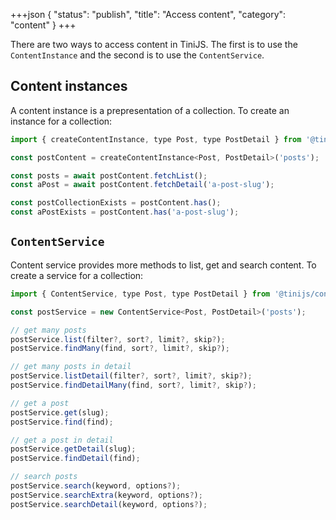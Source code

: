 +++json
{
  "status": "publish",
  "title": "Access content",
  "category": "content"
}
+++

There are two ways to access content in TiniJS. The first is to use the `ContentInstance` and the second is to use the `ContentService`.

## Content instances

A content instance is a prepresentation of a collection. To create an instance for a collection:

```js
import { createContentInstance, type Post, type PostDetail } from '@tinijs/content';

const postContent = createContentInstance<Post, PostDetail>('posts');

const posts = await postContent.fetchList();
const aPost = await postContent.fetchDetail('a-post-slug');

const postCollectionExists = postContent.has();
const aPostExists = postContent.has('a-post-slug');
```

## `ContentService`

Content service provides more methods to list, get and search content. To create a service for a collection:

```js
import { ContentService, type Post, type PostDetail } from '@tinijs/content';

const postService = new ContentService<Post, PostDetail>('posts');

// get many posts
postService.list(filter?, sort?, limit?, skip?);
postService.findMany(find, sort?, limit?, skip?);

// get many posts in detail
postService.listDetail(filter?, sort?, limit?, skip?);
postService.findDetailMany(find, sort?, limit?, skip?);

// get a post
postService.get(slug);
postService.find(find);

// get a post in detail
postService.getDetail(slug);
postService.findDetail(find);

// search posts
postService.search(keyword, options?);
postService.searchExtra(keyword, options?);
postService.searchDetail(keyword, options?);
```
